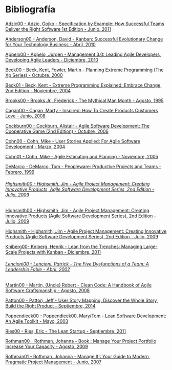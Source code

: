 # Bibliografía

<a name="Adzic00"></a>[Adzic00 - Adzic, Gojko - Specification by Example: How Successful Teams Deliver the Right Software 1st Edition - Junio, 2011](https://g.co/kgs/3ecUwn)

<a name="Anderson00"></a>[Anderson00 - Anderson, David - Kanban: Successful Evolutionary Change for Your Technology Business - Abril, 2010](https://www.amazon.com/Kanban-Successful-Evolutionary-Technology-Business/dp/0984521402)

<a name="Appelo00"></a>[Appelo00 - Appelo, Jurgen - Management 3.0: Leading Agile Developers, Developing Agile Leaders - Diciembre, 2010](https://g.co/kgs/iAXCQ9)

<a name="Beck00"></a>[Beck00 - Beck, Kent, Fowler, Martin - Planning Extreme Programming (The Xp Series) - Octubre, 2000](https://g.co/kgs/AZtpxD)

<a name="Beck01"></a>[Beck01 - Beck, Kent - Extreme Programming Explained: Embrace Change, 2nd Edition - Noviembre, 2004](https://g.co/kgs/KKdTyb)

<a name="Brooks00"></a>[Brooks00 - Brooks Jr., Frederick - The Mythical Man Month - Agosto, 1995](https://g.co/kgs/pU3KT4)

<a name="Cagan00"></a>[Cagan00 - Cagan, Marty - Inspired: How To Create Products Customers Love - Junio, 2008](https://www.amazon.com/Inspired-Create-Products-Customers-Love/dp/0981690408)

<a name="Cockburn00"></a>[Cockburn00 - Cockburn, Alistair - Agile Software Development: The Cooperative Game (2nd Edition) - Octubre, 2006](https://g.co/kgs/YnRFqf)

<a name="Cohn00"></a>[Cohn00 - Cohn, Mike - User Stories Applied: For Agile Software Development - Marzo, 2004](https://g.co/kgs/d4Rxzh)

<a name="Cohn01"></a>[Cohn01 - Cohn, Mike - Agile Estimating and Planning - Noviembre, 2005](https://g.co/kgs/iuMEez)

<a name="DeMarco00"></a>[DeMarco - DeMarco, Tom - Peopleware: Productive Projects and Teams - Febrero, 1999](https://g.co/kgs/s9jWfH)

###### [Highsmith00 - Highsmith, Jim - Agile Project Management: Creating Innovative Products, Agile Software Development Series, 2nd Edition - Julio, 2009](https://g.co/kgs/6fxQ7q)

<a name="Highsmith00"></a>[Highsmith00 - Highsmith, Jim - Agile Project Management: Creating Innovative Products (Agile Software Development Series), 2nd Edition - Julio, 2009](https://g.co/kgs/6fxQ7q)

<a name="Highsmith00"></a>[Highsmith - Highsmith, Jim - Agile Project Management: Creating Innovative Products (Agile Software Development Series), 2nd Edition - Julio, 2009](https://g.co/kgs/6fxQ7q)

<a name="Kniberg00"></a>[Kniberg00- Kniberg, Henrik - Lean from the Trenches: Managing Large-Scale Projects with Kanban - Diciembre, 2011](https://g.co/kgs/MKjSYM)

###### [Lencioni00 - Lencioni, Patrick - The Five Dysfunctions of a Team: A Leadership Fable - Abril, 2002](https://www.amazon.es/Five-Dysfunctions-Team-Leadership-Lencioni/dp/0787960756)

<a name="Martin00"></a>[Martin00 - Martin, (Uncle) Robert - Clean Code: A Handbook of Agile Software Craftsmanship - Agosto, 2008](https://g.co/kgs/CssXTo)

<a name="Patton00"></a>[Patton00 - Patton, Jeff - User Story Mapping: Discover the Whole Story, Build the Right Product - Septiembre, 2014](https://g.co/kgs/yS1yV4)

<a name="Poppendieck00"></a>[Poppendieck00 - Poppendieck00, Mary/Tom - Lean Software Development: An Agile Toolkit - Mayo, 2003](https://g.co/kgs/PYeKwZ)

<a name="Ries00"></a>[Ries00 - Ries, Eric - The Lean Startup - Septiembre, 2011](https://g.co/kgs/ahSBJe)

<a name="Rothman00"></a>[Rothman00 - Rothman, Johanna - Book : Manage Your Project Portfolio Increase Your Capacity - Agosto, 2009](https://g.co/kgs/veNieT)

<a name="Rothman01"></a>[Rothman01 - Rothman, Johanna - Manage It!: Your Guide to Modern, Pragmatic Project Management - Junio, 2007](<https://www.amazon.es/Manage-Modern-Pragmatic-Project-Management/dp/0978739248>)





